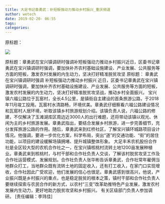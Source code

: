 ```yaml
---
title: 大足书记章勇武：补短板强动力推动乡村振兴_重庆频道
author: wetech
date: 2019-02-20- 06:55
tags: 
categories: 
---
```

原标题：
<!-- more -->
                
<img align="center" border="0" src="http://p2.ifengimg.com/a/2016/0810/204c433878d5cf9size1_w16_h16.png" />
                
            
原标题：章勇武在宝兴镇调研时强调补短板强动力推动乡村振兴近日，区委书记章勇武在宝兴镇调研时强调，要加快补齐农村基础设施建设、产业发展、公共服务等方面的短板，激发农村发展的内生动力，坚决打好精准脱贫攻坚
原标题：
章勇武在宝兴镇调研时强调
补短板强动力推动乡村振兴
近日，区委书记章勇武在宝兴镇调研时强调，要加快补齐农村基础设施建设、产业发展、公共服务等方面的短板，激发农村发展的内生动力，坚决打好精准脱贫攻坚战，推动乡村全面振兴。
宝兴镇六福公路位于瓦窑村，全长4.5公里，是镇街自主建设的首条旅游公路，于2018年11月竣工投用。瓦窑村水清路畅，环境优美。章勇武仔细察看六福公路建设情况和瓦窑村人居环境，听取该镇乡村旅游规划介绍。该镇负责人说，六福公路的修建，不仅解决了玉滩湖库区周边近3000人的出行难题，还将带动该镇以观光、休闲为主的乡村旅游发展。章勇武指出，要结合发展乡村旅游，进一步完善细节，充分发挥旅游公路的作用。随后，章勇武来到红桥社区，了解宝兴镇环城路项目设计情况。他强调，要进一步优化方案，科学布局，突出“道”的交通功能、“街”的居住功能，以项目的建设缓解场镇拥堵、提升城镇整体形象。
大足丰禾农机股份合作社是全区较大型的农机合作社之一，在宝兴镇核桃村流转土地1200亩发展种植业。章勇武来到核桃村，与村干部和合作社负责人交谈，了解该村脱贫攻坚工作及合作社运营模式、发展规划。合作社负责人张华彬告诉章勇武，合作社常年雇佣当地群众打工，当地群众既有流转土地的固定收入，还有打工收入，在家门口实现增收，合作社因此广受欢迎，他们发展的信心也很足。章勇武感到很高兴，他说，产业振兴既是乡村振兴的重点，也是稳定脱贫的根本之策，镇村干部和合作社负责人要继续探索与农民合作的新方式，以农村“三变”改革助推特色产业发展，激发农村发展内生动力，更好地助力脱贫攻坚和乡村振兴。
有关区级部门负责人参加调研。
[责任编辑：李玮佳]
            
